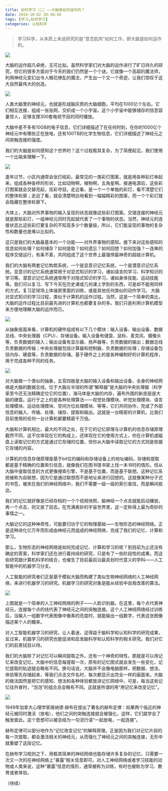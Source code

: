 ```yaml
---
title: 如何学习（二）——大脑是如何运作的？
date: 2019-10-02 20:30:50
tags: [学习,如何学习]
categories: 认知科学
---
```

> 学习科学，从本质上来说研究的是“意念肌肉”如何工作，即大脑是如何运作的。

![](how-to-study-2/大脑是如何运作的6.jpeg)

大脑的运作超凡卓绝，无可比拟。虽然科学家们对大脑的运作进行了旷日持久的研究，但它的很多方面对于今天的我们仍然是一个个谜。它就像一个高超的魔法师，利用神经元变幻出令人眼花缭乱的魔法，产生出一个又一个奇迹，让我们惊叹于这大自然最伟大的创造。

![](how-to-study-2/大脑是如何运作的2.jpeg)

人类大脑里的神经元，也就是形成脑灰质的大脑细胞，平均在1000亿个左右。它们相互连接，组成一张张网，交织成一个小宇宙。这个小宇宙中能够储存的信息容量惊人，足够支撑300套电视节目的同时播放。

大脑中差不多有10GB的电子信息，它们详细描述了在任何时刻，在你的1000亿个神经元中有哪些正在放电，还有100TB的化学生物信息，它们详细描述了神经元之间突触连接的强度。

我们的大脑是如何感知这个世界的？这个过程极其复杂，为了简便起见，我们使用一个比喻来理解一下。

![](how-to-study-2/彩灯图案1.jpeg)

逢年过节，小区内通常会张灯结彩。最常见的一类彩灯图案，就是用各种彩灯串起来，组成各种各样的形状，比如动物啊，植物啊，五角星啊。接通电源后，这些彩灯图案就会交替亮起，炫彩夺目。走近看，是一个一个单独的彩灯，看不清楚它们的整体轮廓；走远了看，就会清楚明白地看到一幅幅精彩的图案，而一个个彩灯就会隐藏在整体轮廓下。

大体上，大脑对外界事物的输入呈现的状态就像这些彩灯图案。交错连接的神经元就是那些彩灯，一组神经元同时亮起就代表了一个事物的状态。当然，神经元的连接状态比这些彩灯要复杂的不知高多少个数量级，所以，它们能呈现的事物的复杂性和数量也是难以比拟的。

这只是我们的大脑最基本的一个功能——对外界事物的感知。接下来对这些感知的信息如何处理？如何储存？如何提取？如何遗忘？如何回想？如何加强？一连串的程序交错运行，有条不紊，共同组成了这个世界上最强悍最神奇的超级计算机。

我们的大脑有两套记忆构筑系统，一个是显意识记忆系统，一个是潜意识记忆系统。显意识的记忆系统通常用于对显式知识的学习，诸如语言的学习、科学知识的学习等。潜意识记忆系统通常用于对隐式知识的学习，诸如身体技能、运动技能等。我们可以复习、写下今天在历史课或几何课上学到的东西，可是却不能用同样的方式，复习足球场上体操房里面的训练，或是其他任何类似的动作学习。
大脑对显式知识的学习过程，类似于计算机的运作过程。当然，这是一个简单的类比，大脑的运作过程比目前最先进的计算机也都要复杂的多。我们只是利用计算机模型来方便地理解大脑的运作而已。

![](how-to-study-2/计算机的硬件组成.png)

从抽象层面来看，计算机的硬件组成有以下几个模块：输入设备、输出设备、数据总线、中央处理器（CPU）、存储设备。输入设备有键盘、鼠标、麦克风、摄像头等，负责数据的输入；输出设备有显示器、扬声器等，负责数据的输出；数据总线负责数据的传输；中央处理器包括计算器和控制器，负责数据的处理；存储设备包括内存、硬盘等，负责数据的存储。基于硬件之上的是各种编制好的计算机程序，用于完成各种不同的任务。

![](how-to-study-2/大脑是如何运作的5.jpeg)

对大脑做一个类似的抽象，五官四肢是大脑的输入设备和输出设备，全身的神经网络是大脑的数据总线，位于大脑左半球的所谓“解释器”是大脑的中央处理器（科学家至今还无法精确定位它的位置），海马体是大脑的内存，遍布外围的新皮层是大脑的硬盘。运行于之上的是各种处理算法——视觉处理模块、听觉处理模块、语言处理模块、运动处理模块、空间方位处理模块、等等，它们共同协作，完成了外部信息的输入、传输、处理、储存、提取和输出。这就是一台精密的计算机，比我们目前使用的任何一台计算机都要精密千万倍。

大脑和计算机相比，最大的不同之处，在于它的记忆原理与计算机的信息存储原理截然不同，这不仅体现在它的构成上，还体现在它的使用方式上，你在计算机或磁盘上读取记忆的方式是通过它存储的位置，但你从大脑中读取记忆的方式则是依据它存储的内容。

计算机的信息存储原理是基于bit位的编码和存储设备上的地址编码，存储和提取都是基于精确的位置索引信息，就像我们在图书馆书架上找一本书时的情形。但从大脑中提取信息的方式更像搜索引擎，不是基于位置，而是基于联想。这种记忆系统被称为自联想，因为它是通过联想而不是地址来进行回想的。这就像某种分子式的书签，被夹在我们的神经网络中，我们不需要一级一级的索引查找，而是瞬间抵达。

我们的记忆就好像是已经存档的一个个视频快照，脑神经一个点击就能启动播放，再一个点击，则又放了回去。在充满奥妙的宇宙世界里，这一定称得上最为奇妙的事情之一。

大脑记忆的这种神奇性，可能要归功于它的物理基础——生物形态的神经网络。正是这种进化亿万年而形成由神经元而组成的神经网络，完成了我们的记忆、计算和学习。

那么，生物形态的神经网络是如何完成记忆、计算和学习的呢？到目前为止还没有确定的答案，科学家们还在进行着持续的研究，只是有了一些阶段性的成果。而这些研究跟计算机科学的结合，也催生了目前最前沿最具划时代意义的学科——人工智能中的机器学习分支。

人工智能的研究者们正是基于模拟大脑而构建了类似生物神经网络的人工神经网络，来进行机器学习的研究。机器学习的研究对象是能从经验中自我改善的算法。

![](how-to-study-2/人工神经网络——人脸识别器.png)

上图就是一个简单的人工神经网络的例子——人脸识别器。在这里，每个点代表神经元，连接每个点的线代表了神经元之间的突触连接。这个人工神经网络经过训练后，当输入一组数字代表图像中像素的亮度时，就能输出一组数字，代表这张图像描述某个人的概率。

对人工智能机器学习的研究，让人着迷，这得益于脑科学和认知科学的研究成果，反过来，机器学习的研究也能促进和启发脑科学和认知科学的相关研究。我们对它们的前景拭目以待。

我们的大脑除了对记忆可以瞬间提取之外，还有一个神奇的特性，那就是可以用记忆来改变记忆。大脑中的信息每提取一次，原有的记忆图式就会发生一些变化，记忆提取的轨迹就会略有不同。换句话说，大脑并不会像电脑那样，把数据、想法、体验等先存储起来，等我们点击文件名时，每次都显示出完全一样的画面来。大脑的做法固然是把它的感知、想法和各种体验都放进记忆网络中，可是，每当这些记忆往外冒时，“泡泡”的组合总会略有不同。这就是所谓的用“用记忆来改变记忆”。

![](how-to-study-2/神经元连接.png)

1949年加拿大心理学家唐纳德·赫布在提出了著名的赫布定律：如果两个临近的神经元被同时激活（放电），他们之间的突触连接就会被强化，这样，它们就学会了触发彼此。这个思想可以被总结为一句流行语“一起放电，一起连接”。

赫布定律可以部分地作为“记忆改变记忆”的解释原理。正是因为我们对记忆片段的每一次提取，都会激活相关的神经元，从而强化了神经元之间的突触连接，无形中就重塑了这段记忆。

在赫布学习规则之下，用极其简单的神经网络也能存储许多复杂的记忆，只需要一次又一次的在神经网络上“暴露”相关信息即可。对人工神经网络或者学习技能的动物或人类来说，这种“暴露”信息的情形，通常被称为训练，有时也被称为学习、教育或者体验。

（待续）
